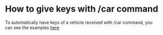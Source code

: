 # How to give keys with /car command

To automatically have keys of a vehicle received with /car command, you can see the examples [here](client/self-give-vehicle-plate.md)
